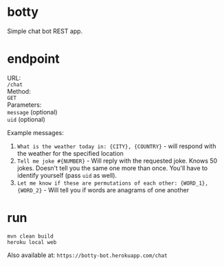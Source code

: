 # botty
Simple chat bot REST app.

# endpoint
URL:  
`/chat`  
Method:  
`GET`  
Parameters:  
`message` (optional)  
`uid` (optional)  

Example messages:
1. `What is the weather today in: {CITY}, {COUNTRY}` - will respond with the weather for the specified location
2. `Tell me joke #{NUMBER}` - Will reply with the requested joke. Knows 50 jokes. Doesn't tell you the same one more than once. You'll have to identify yourself (pass `uid` as well).
3. `Let me know if these are permutations of each other: {WORD_1}, {WORD_2}` - Will tell you if words are anagrams of one another

# run
`mvn clean build`  
`heroku local web`

Also available at: `https://botty-bot.herokuapp.com/chat`
